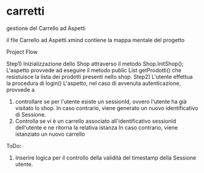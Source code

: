 # carretti
gestione del Carrello ad Aspetti

il file Carrello ad Aspetti.xmind contiene la mappa mentale del progetto


Project Flow

Step1)
Inizializzazione dello Shop attraverso il metodo Shop.InitShop();
L'aspetto provvede ad eseguire il metodo 	public List<Prodotto> getProdotti() che resistuisce la lista dei prodotti presenti nello shop. 
Step2)
L'utente effettua la procedura di login()
L'aspetto, nel caso di avvenuta autenticazione, provvede a 
1. controllare se per l'utente esiste un sessionId, ovvero l'utente ha già visitato lo shop. In caso contrario, viene generato un nuovo identificativo di Sessione. 
2. Controlla se vi è un carrello associato all'identificativo sessionId dell'utente e ne ritorna la relativa istanza In caso contrario, viene istanziato un nuovo carrello


ToDo: 
1. Inserire logica per il controllo della validità del timestamp della Sessione utente. 


